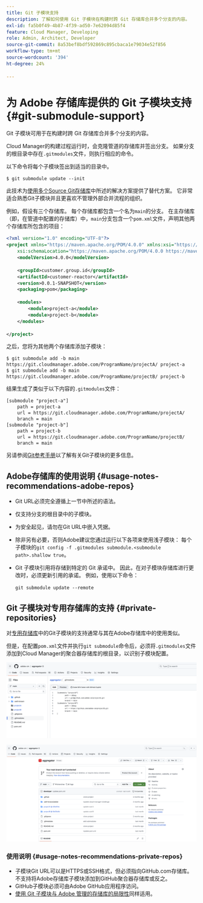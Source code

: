 ```yaml
---
title: Git 子模块支持
description: 了解如何使用 Git 子模块在构建时跨 Git 存储库合并多个分支的内容。
exl-id: fa5b0f49-4b87-4f39-ad50-7e62094d85f4
feature: Cloud Manager, Developing
role: Admin, Architect, Developer
source-git-commit: 8a53bef8bdf592869c895cbaca1e79034e52f856
workflow-type: tm+mt
source-wordcount: '394'
ht-degree: 24%

---
```


# 为 Adobe 存储库提供的 Git 子模块支持 {#git-submodule-support}

Git 子模块可用于在构建时跨 Git 存储库合并多个分支的内容。

Cloud Manager的构建过程运行时，会克隆管道的存储库并签出分支。 如果分支的根目录中存在`.gitmodules`文件，则执行相应的命令。

以下命令将每个子模块签出到适当的目录中。

```
$ git submodule update --init
```

此技术为[使用多个Source Git存储库](/help/implementing/cloud-manager/managing-code/working-with-multiple-source-git-repositories.md)中所述的解决方案提供了替代方案。 它非常适合熟悉Git子模块并且更喜欢不管理外部合并流程的组织。

例如，假设有三个存储库。 每个存储库都包含一个名为`main`的分支。 在主存储库（即，在管道中配置的存储库）中，`main`分支包含一个`pom.xml`文件，声明其他两个存储库所包含的项目：

```xml
<?xml version="1.0" encoding="UTF-8"?>
<project xmlns="https://maven.apache.org/POM/4.0.0" xmlns:xsi="https://www.w3.org/2001/XMLSchema-instance"
    xsi:schemaLocation="https://maven.apache.org/POM/4.0.0 https://maven.apache.org/maven-v4_0_0.xsd">
    <modelVersion>4.0.0</modelVersion>
   
    <groupId>customer.group.id</groupId>
    <artifactId>customer-reactor</artifactId>
    <version>0.0.1-SNAPSHOT</version>
    <packaging>pom</packaging>
   
    <modules>
        <module>project-a</module>
        <module>project-b</module>
    </modules>
   
</project>
```

之后，您将为其他两个存储库添加子模块：

```shell
$ git submodule add -b main https://git.cloudmanager.adobe.com/ProgramName/projectA/ project-a
$ git submodule add -b main https://git.cloudmanager.adobe.com/ProgramName/projectB/ project-b
```

结果生成了类似于以下内容的`.gitmodules`文件：

```text
[submodule "project-a"]
    path = project-a
    url = https://git.cloudmanager.adobe.com/ProgramName/projectA/
    branch = main
[submodule "project-b"]
    path = project-b
    url = https://git.cloudmanager.adobe.com/ProgramName/projectB/
    branch = main
```

另请参阅[Git参考手册](https://git-scm.com/book/en/v2/Git-Tools-Submodules)以了解有关Git子模块的更多信息。

## Adobe存储库的使用说明 {#usage-notes-recommendations-adobe-repos}

* Git URL必须完全遵循上一节中所述的语法。
* 仅支持分支的根目录中的子模块。
* 为安全起见，请勿在Git URL中嵌入凭据。
* 除非另有必要，否则Adobe建议您通过运行以下各项来使用浅子模块：
  每个子模块的`git config -f .gitmodules submodule.<submodule path>.shallow true`。
* Git 子模块引用将存储到特定的 Git 承诺中。 因此，在对子模块存储库进行更改时，必须更新引用的承诺。
例如，使用以下命令：

  `git submodule update --remote`

## Git 子模块对专用存储库的支持 {#private-repositories}

对[专用存储库](private-repositories.md)中的Git子模块的支持通常与其在Adobe存储库中的使用类似。

但是，在配置`pom.xml`文件并执行`git submodule`命令后，必须将`.gitmodules`文件添加到Cloud Manager的聚合器存储库的根目录，以识别子模块配置。

![.gitmodules 文件](assets/gitmodules.png)

![聚合器](assets/aggregator.png)

### 使用说明 {#usage-notes-recommendations-private-repos}

* 子模块Git URL可以是HTTPS或SSH格式，但必须指向GitHub.com存储库。 不支持将Adobe存储库子模块添加到GitHub聚合器存储库或反之。
* GitHub子模块必须可由Adobe GitHub应用程序访问。
* [使用 Git 子模块与 Adobe 管理的存储库的局限性](#usage-notes-recommendations-adobe-repos)同样适用。
